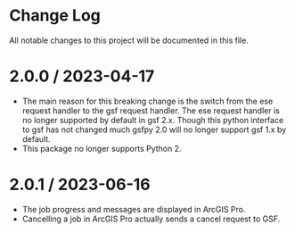 # Change Log
All notable changes to this project will be documented in this file.

# 2.0.0 / 2023-04-17
- The main reason for this breaking change is the switch from the ese request handler to the gsf request handler. The ese request handler is no longer supported by default in gsf 2.x.  Though this python interface to gsf has not changed much gsfpy 2.0 will no longer support gsf 1.x by default.
- This package no longer supports Python 2.

# 2.0.1 / 2023-06-16
- The job progress and messages are displayed in ArcGIS Pro.
- Cancelling a job in ArcGIS Pro actually sends a cancel request to GSF.